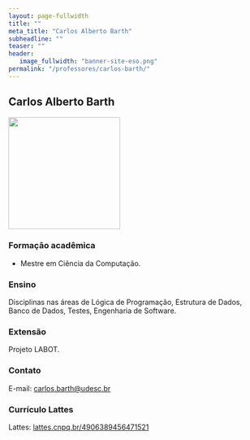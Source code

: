 ```yaml
---
layout: page-fullwidth
title: ""
meta_title: "Carlos Alberto Barth"
subheadline: ""
teaser: ""
header:
   image_fullwidth: "banner-site-eso.png"
permalink: "/professores/carlos-barth/"
---
```


## **Carlos Alberto Barth**

<img class="img-responsive" src="{{site.urlimg}}foto-professor-carlos-barth.jpg" width="220"/>

### **Formação acadêmica**

- Mestre em Ciência da Computação.

### **Ensino**

Disciplinas nas áreas de Lógica de Programação, Estrutura de Dados, Banco de Dados, Testes, Engenharia de Software.

### **Extensão**

Projeto LABOT.

### **Contato**

E-mail: carlos.barth@udesc.br

### **Currículo Lattes**

Lattes: [lattes.cnpq.br/4906389456471521][cb]

[cb]: http://buscatextual.cnpq.br/buscatextual/visualizacv.do?metodo=apresentar&id=K4765243H1

